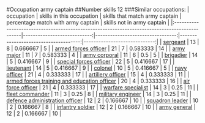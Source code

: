 #Occupation army captain
##Number skills 12
###Similar occupations:
| occupation                                                                                    |   skills in this occupation |   skills that match army captain |   percentage match with army captain |   skills not in army captain |
|:----------------------------------------------------------------------------------------------|----------------------------:|---------------------------------:|-------------------------------------:|-----------------------------:|
| [sergeant](sergeant.md)                                                                       |                          13 |                                8 |                             0.666667 |                            5 |
| [armed forces officer](armed_forces_officer.md)                                               |                          21 |                                7 |                             0.583333 |                           14 |
| [army major](army_major.md)                                                                   |                          11 |                                7 |                             0.583333 |                            4 |
| [army corporal](army_corporal.md)                                                             |                          11 |                                6 |                             0.5      |                            5 |
| [brigadier](brigadier.md)                                                                     |                          14 |                                5 |                             0.416667 |                            9 |
| [special forces officer](special_forces_officer.md)                                           |                          22 |                                5 |                             0.416667 |                           17 |
| [lieutenant](lieutenant.md)                                                                   |                          14 |                                5 |                             0.416667 |                            9 |
| [colonel](colonel.md)                                                                         |                          10 |                                5 |                             0.416667 |                            5 |
| [navy officer](navy_officer.md)                                                               |                          21 |                                4 |                             0.333333 |                           17 |
| [artillery officer](artillery_officer.md)                                                     |                          15 |                                4 |                             0.333333 |                           11 |
| [armed forces training and education officer](armed_forces_training_and_education_officer.md) |                          20 |                                4 |                             0.333333 |                           16 |
| [air force officer](air_force_officer.md)                                                     |                          21 |                                4 |                             0.333333 |                           17 |
| [warfare specialist](warfare_specialist.md)                                                   |                          14 |                                3 |                             0.25     |                           11 |
| [fleet commander](fleet_commander.md)                                                         |                          11 |                                3 |                             0.25     |                            8 |
| [military engineer](military_engineer.md)                                                     |                          14 |                                3 |                             0.25     |                           11 |
| [defence administration officer](defence_administration_officer.md)                           |                          12 |                                2 |                             0.166667 |                           10 |
| [squadron leader](squadron_leader.md)                                                         |                          10 |                                2 |                             0.166667 |                            8 |
| [infantry soldier](infantry_soldier.md)                                                       |                          12 |                                2 |                             0.166667 |                           10 |
| [army general](army_general.md)                                                               |                          12 |                                2 |                             0.166667 |                           10 |

